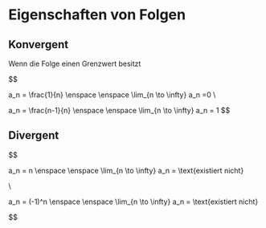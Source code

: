 # Eigenschaften von Folgen

## Konvergent
Wenn die Folge einen Grenzwert besitzt


$$

a_n = \frac{1}{n} \enspace \enspace \lim_{n \to \infty} a_n =0
\\

a_n = \frac{n-1}{n} \enspace \enspace \lim_{n \to \infty} a_n = 1
$$


## Divergent

$$

a_n = n \enspace \enspace \lim_{n \to \infty} a_n = \text{existiert nicht}

\\

a_n = (-1)^n \enspace \enspace \lim_{n \to \infty} a_n = \text{existiert nicht}

$$